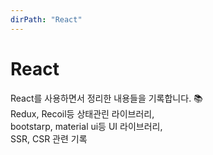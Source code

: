 ```yaml
---
dirPath: "React"
---
```


# React

React를 사용하면서 정리한 내용들을 기록합니다. :books:  
Redux, Recoil등 상태관린 라이브러리,  
bootstarp, material ui등 UI 라이브러리,  
SSR, CSR 관련 기록

<listAnchor :list="list"></listAnchor>

<script>
  export default {
    computed: {
      list: function () {
        return this.$page.React
      }
    }
  }
</script>
